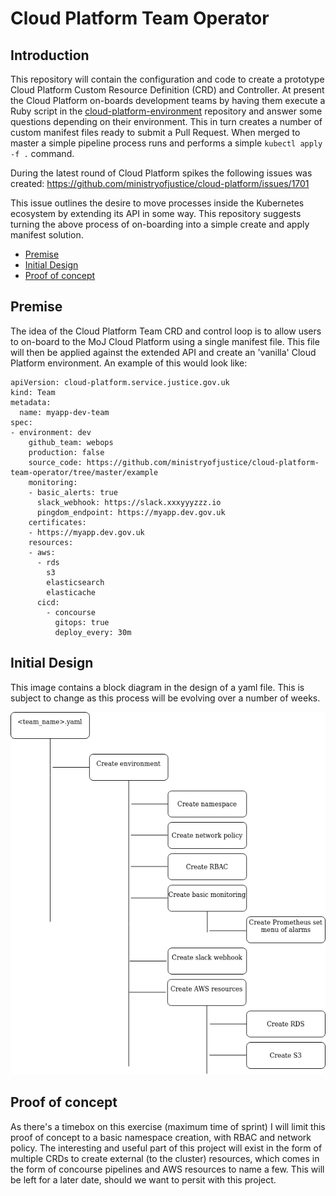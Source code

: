 # Cloud Platform Team Operator

## Introduction
This repository will contain the configuration and code to create a prototype Cloud Platform Custom Resource Definition (CRD) and Controller. At present the Cloud Platform on-boards development teams by having them execute a Ruby script in the [cloud-platform-environment](https://github.com/ministryofjustice/cloud-platform-environments) repository and answer some questions depending on their environment. This in turn creates a number of custom manifest files ready to submit a Pull Request. When merged to master a simple pipeline process runs and performs a simple `kubectl apply -f .` command.

During the latest round of Cloud Platform spikes the following issues was created: https://github.com/ministryofjustice/cloud-platform/issues/1701

This issue outlines the desire to move processes inside the Kubernetes ecosystem by extending its API in some way. This repository suggests turning the above process of on-boarding into a simple create and apply manifest solution. 

- [Premise](#premise)
- [Initial Design](#initial-design)
- [Proof of concept](#proof-of-concept)

## Premise
The idea of the Cloud Platform Team CRD and control loop is to allow users to on-board to the MoJ Cloud Platform using a single manifest file. This file will then be applied against the extended API and create an 'vanilla' Cloud Platform environment. An example of this would look like:

```
apiVersion: cloud-platform.service.justice.gov.uk
kind: Team
metadata:
  name: myapp-dev-team
spec:
- environment: dev
    github_team: webops
    production: false
    source_code: https://github.com/ministryofjustice/cloud-platform-team-operator/tree/master/example
    monitoring:
    - basic_alerts: true
      slack_webhook: https://slack.xxxyyyzzz.io
      pingdom_endpoint: https://myapp.dev.gov.uk
    certificates:
    - https://myapp.dev.gov.uk
    resources:
    - aws:
      - rds
        s3
        elasticsearch
        elasticache
      cicd:
        - concourse
          gitops: true
          deploy_every: 30m
```

## Initial Design
This image contains a block diagram in the design of a yaml file. This is subject to change as this process will be evolving over a number of weeks.

![Image of cloud-platform-team](./images/cloud-platform-team.png)

## Proof of concept
As there's a timebox on this exercise (maximum time of sprint) I will limit this proof of concept to a basic namespace creation, with RBAC and network policy. The interesting and useful part of this project will exist in the form of multiple CRDs to create external (to the cluster) resources, which comes in the form of concourse pipelines and AWS resources to name a few. This will be left for a later date, should we want to persit with this project.

